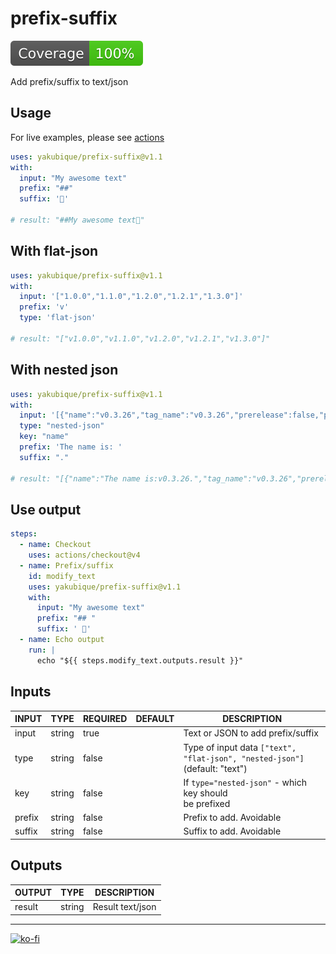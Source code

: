 # prefix-suffix

[![Coverage](./badges/coverage.svg)](./badges/coverage.svg)

Add prefix/suffix to text/json

## Usage

For live examples, please see [actions](https://github.com/yakubique/prefix-suffix/actions/workflows/test-myself.yaml)

```yaml
uses: yakubique/prefix-suffix@v1.1
with:
  input: "My awesome text"
  prefix: "##"
  suffix: '🥳'

# result: "##My awesome text🥳"
```

## With flat-json

```yaml
uses: yakubique/prefix-suffix@v1.1
with:
  input: '["1.0.0","1.1.0","1.2.0","1.2.1","1.3.0"]'
  prefix: 'v'
  type: 'flat-json'

# result: "["v1.0.0","v1.1.0","v1.2.0","v1.2.1","v1.3.0"]"
```

## With nested json

```yaml
uses: yakubique/prefix-suffix@v1.1
with:
  input: '[{"name":"v0.3.26","tag_name":"v0.3.26","prerelease":false,"published_at":"2023-08-07T09:43:28Z"},{"name":"v0.3.22","tag_name":"v0.3.22","prerelease":false,"published_at":"2023-11-12T10:58:00Z"},{"name":"v0.3.23","tag_name":"v0.3.23","prerelease":false,"published_at":"2023-11-12T10:59:27Z"},{"name":"v0.3.25","tag_name":"v0.3.25","prerelease":false,"published_at":"2023-11-12T11:01:20Z"},{"name":"v0.3.31","tag_name":"v0.3.31","prerelease":false,"published_at":"2023-11-12T11:17:17Z"},{"name":"v0.3.34","tag_name":"v0.3.34","prerelease":false,"published_at":"2023-11-12T11:21:59Z"}]'
  type: "nested-json"
  key: "name"
  prefix: 'The name is: '
  suffix: "."

# result: "[{"name":"The name is:v0.3.26.","tag_name":"v0.3.26","prerelease":false,"published_at":"2023-08-07T09:43:28Z"},{"name":"The name is:v0.3.22.","tag_name":"v0.3.22","prerelease":false,"published_at":"2023-11-12T10:58:00Z"},{"name":"The name is:v0.3.23.","tag_name":"v0.3.23","prerelease":false,"published_at":"2023-11-12T10:59:27Z"},{"name":"The name is:v0.3.25.","tag_name":"v0.3.25","prerelease":false,"published_at":"2023-11-12T11:01:20Z"},{"name":"The name is:v0.3.31.","tag_name":"v0.3.31","prerelease":false,"published_at":"2023-11-12T11:17:17Z"},{"name":"The name is:v0.3.34.","tag_name":"v0.3.34","prerelease":false,"published_at":"2023-11-12T11:21:59Z"}]"
```

## Use output

```yaml
steps:
  - name: Checkout
    uses: actions/checkout@v4
  - name: Prefix/suffix
    id: modify_text
    uses: yakubique/prefix-suffix@v1.1
    with:
      input: "My awesome text"
      prefix: "## "
      suffix: ' 🥳'
  - name: Echo output
    run: |
      echo "${{ steps.modify_text.outputs.result }}"
```

## Inputs

<!-- AUTO-DOC-INPUT:START - Do not remove or modify this section -->

| INPUT  |  TYPE  | REQUIRED | DEFAULT |                                 DESCRIPTION                                  |
|--------|--------|----------|---------|------------------------------------------------------------------------------|
| input  | string |   true   |         |                      Text or JSON to add prefix/suffix                       |
|  type  | string |  false   |         | Type of input data `["text", "flat-json", "nested-json"]` (default: "text")  |
|  key   | string |  false   |         |         If `type="nested-json"` - which key should <br>be prefixed           |
| prefix | string |  false   |         |                           Prefix to add. Avoidable                           |
| suffix | string |  false   |         |                           Suffix to add. Avoidable                           |

<!-- AUTO-DOC-INPUT:END -->


## Outputs

<!-- AUTO-DOC-OUTPUT:START - Do not remove or modify this section -->

| OUTPUT |  TYPE  |   DESCRIPTION    |
|--------|--------|------------------|
| result | string | Result text/json |

<!-- AUTO-DOC-OUTPUT:END -->


----

[![ko-fi](https://ko-fi.com/img/githubbutton_sm.svg)](https://ko-fi.com/S6S1UZ9P7)
